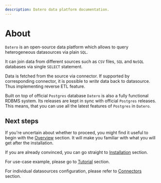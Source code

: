 ```yaml
---
description: Datero data platform documentation.
---
```


# About

`Datero` is an open-source data platform which allows to query heterogeneous datasources via plain `SQL`.

It can join data from different sources such as `CSV` files, `SQL` and `NoSQL` databases via single `SELECT` statement.


Data is fetched from the source via connector.
If supported by corresponding connector, it is possible to _write_ data back to datasource. Thus implementing reverse ETL feature.

Built on top of official `Postgres` database `Datero` is also a fully functional RDBMS system.
Its releases are kept in sync with official `Postgres` releases.
This means, that you can use all the latest features of `Postgres` in `Datero`.


## Next steps
If you're uncertain about whether to proceed, you might find it useful to begin with the [Overview](./overview.md) section.
It will make you familiar with what you will get after the installation.

If you are already convinced, you can go straight to [Installation](./installation.md) section.

For use-case example, please go to [Tutorial](./tutorial.md) section.

For individual datasources configuration, please refer to [Connectors](./connectors/index.md) section.